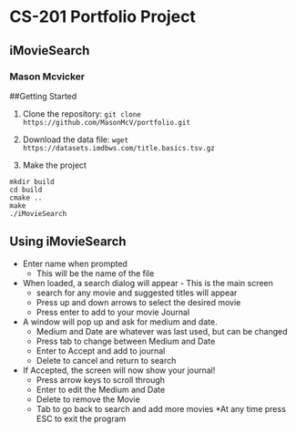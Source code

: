 # CS-201 Portfolio Project
## iMovieSearch
### Mason Mcvicker

##Getting Started
1. Clone the repository: `git clone https://github.com/MasonMcV/portfolio.git`

1. Download the data file: `wget https://datasets.imdbws.com/title.basics.tsv.gz`

1. Make the project
```
mkdir build
cd build
cmake ..
make
./iMovieSearch
```
## Using iMovieSearch
* Enter name when prompted
    * This will be the name of the file
* When loaded, a search dialog will appear - This is the main screen
    * search for any movie and suggested titles will appear
    * Press up and down arrows to select the desired movie
    * Press enter to add to your movie Journal
* A window will pop up and ask for medium and date.
    * Medium and Date are whatever was last used, but can be changed
    * Press tab to change between Medium and Date
    * Enter to Accept and add to journal
    * Delete to cancel and return to search
* If Accepted, the screen will now show your journal!
    * Press arrow keys to scroll through
    * Enter to edit the Medium and Date
    * Delete to remove the Movie
    * Tab to go back to search and add more movies
*At any time press ESC to exit the program